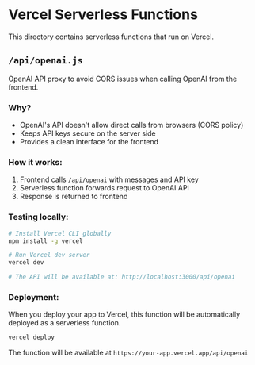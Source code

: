 # Vercel Serverless Functions

This directory contains serverless functions that run on Vercel.

## `/api/openai.js`

OpenAI API proxy to avoid CORS issues when calling OpenAI from the frontend.

### Why?

- OpenAI's API doesn't allow direct calls from browsers (CORS policy)
- Keeps API keys secure on the server side
- Provides a clean interface for the frontend

### How it works:

1. Frontend calls `/api/openai` with messages and API key
2. Serverless function forwards request to OpenAI API
3. Response is returned to frontend

### Testing locally:

```bash
# Install Vercel CLI globally
npm install -g vercel

# Run Vercel dev server
vercel dev

# The API will be available at: http://localhost:3000/api/openai
```

### Deployment:

When you deploy your app to Vercel, this function will be automatically deployed as a serverless function.

```bash
vercel deploy
```

The function will be available at `https://your-app.vercel.app/api/openai`


